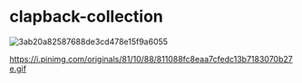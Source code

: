 # clapback-collection

![3ab20a82587688de3cd478e15f9a6055](https://github.com/user-attachments/assets/0bf58d36-fb76-4343-adde-76a71f3f3077)

https://i.pinimg.com/originals/81/10/88/811088fc8eaa7cfedc13b7183070b27e.gif
